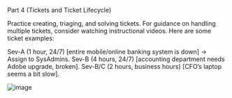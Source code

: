 Part 4 (Tickets and Ticket Lifecycle)

Practice creating, triaging, and solving tickets. For guidance on handling multiple tickets, consider watching instructional videos. Here are some ticket examples:



Sev-A (1 hour, 24/7) [entire mobile/online banking system is down] -> Assign to SysAdmins.
Sev-B (4 hours, 24/7) [accounting department needs Adobe upgrade, broken].
Sev-B/C (2 hours, business hours) [CFO’s laptop seems a bit slow].

![image](https://github.com/crisflory/ticket-lifecycle/assets/147748310/f1e949ad-0610-4c5b-ac76-ed13b49d7a33)
